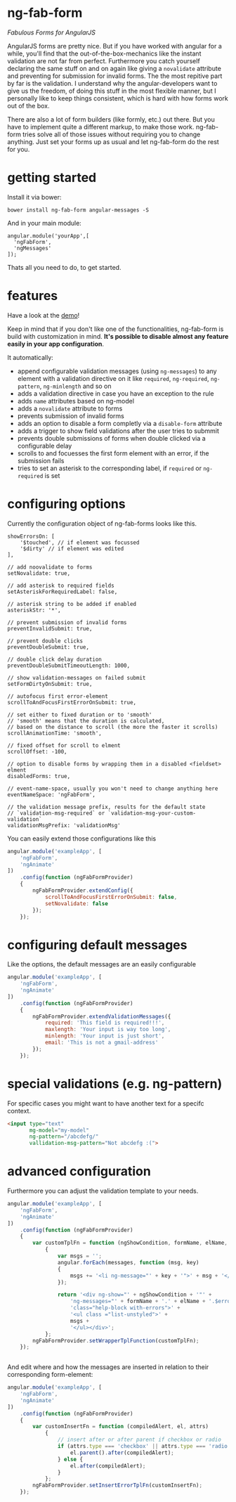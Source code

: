 ng-fab-form
===========
*Fabulous Forms for AngularJS*


AngularJS forms are pretty nice. But if you have worked with angular for a while, you'll find that the out-of-the-box-mechanics like the instant validation are not far from perfect. Furthermore you catch yourself declaring the same stuff on and on again like giving a `novalidate` attribute and preventing for submission for invalid forms. The the most repitive part by far is the validation. I understand why the angular-developers want to give us the freedom, of doing this stuff in the most flexible manner, but I personally like to keep things consistent, which is hard with how forms work out of the box.

There are also a lot of form builders (like formly, etc.) out there. But you have to implement quite a different markup, to make those work. ng-fab-form tries solve all of those issues without requiring you to change anything. Just set your forms up as usual and let ng-fab-form do the rest for you. 


getting started
===============
Install it via bower:
```
bower install ng-fab-form angular-messages -S
```
And in your main module:
```
angular.module('yourApp',[
  'ngFabForm',
  'ngMessages'
]);
```
Thats all you need to do, to get started.

features
===============
Have a look at the [demo](http://johannesjo.github.io/ng-fab-form/)!

Keep in mind that if you don't like one of the functionalities, ng-fab-form is build with customization in mind. **It's possible to disable almost any feature easily in your app configuration**.

It automatically:

* append configurable validation messages (using `ng-messages`) to any element  with a validation directive on it like `required`, `ng-required`, `ng-pattern`, `ng-minlength` and so on
* adds a validation directive in case you have an exception to the rule
* adds `name` attributes based on ng-model
* adds a `novalidate` attribute to forms
* prevents submission of invalid forms
* adds an option to disable a form completly via a `disable-form` attribute
* adds a trigger to show field validations after the user tries to submmit
* prevents double submissions of forms when double clicked via a configurable delay
* scrolls to and focuesses the first form element with an error, if the submission fails
* tries to set an asterisk to the corresponding label, if `required` or `ng-required` is set

configuring options
===================
Currently the configuration object of ng-fab-forms looks like this.
```
showErrorsOn: [
    '$touched', // if element was focussed 
    '$dirty' // if element was edited
],

// add noovalidate to forms
setNovalidate: true, 

// add asterisk to required fields
setAsteriskForRequiredLabel: false, 

// asterisk string to be added if enabled
asteriskStr: '*', 

// prevent submission of invalid forms
preventInvalidSubmit: true,

// prevent double clicks 
preventDoubleSubmit: true, 

// double click delay duration
preventDoubleSubmitTimeoutLength: 1000, 

// show validation-messages on failed submit
setFormDirtyOnSubmit: true, 

// autofocus first error-element
scrollToAndFocusFirstErrorOnSubmit: true, 

// set either to fixed duration or to 'smooth'
// 'smooth' means that the duration is calculated, 
// based on the distance to scroll (the more the faster it scrolls)
scrollAnimationTime: 'smooth',

// fixed offset for scroll to elment
scrollOffset: -100,

// option to disable forms by wrapping them in a disabled <fieldset> elment
disabledForms: true,

// event-name-space, usually you won't need to change anything here
eventNameSpace: 'ngFabForm',

// the validation message prefix, results for the default state
// `validation-msg-required` or `validation-msg-your-custom-validation`
validationMsgPrefix: 'validationMsg'
```
You can easily extend those configurations like this
```javascript
angular.module('exampleApp', [
    'ngFabForm',
    'ngAnimate'
])
    .config(function (ngFabFormProvider)
    {
        ngFabFormProvider.extendConfig({
            scrollToAndFocusFirstErrorOnSubmit: false,
            setNovalidate: false
        });
    });

```

configuring default messages
============================
Like the options, the default messages are an easily configurable 
```javascript
angular.module('exampleApp', [
    'ngFabForm',
    'ngAnimate'
])
    .config(function (ngFabFormProvider)
    {
        ngFabFormProvider.extendValidationMessages({
            required: 'This field is required!!!',
            maxlength: 'Your input is way too long',
            minlength: 'Your input is just short',
            email: 'This is not a gmail-address'
        });
    });

```

special validations (e.g. ng-pattern)
================================
For specific cases you might want to have another text for a specifc context.
```html
<input type="text"
       mg-model="my-model"
       ng-pattern="/abcdefg/"
       vallidation-msg-pattern="Not abcdefg :(">
```

advanced configuration
====================
Furthermore you can adjust the validation template to your needs.

```javascript
angular.module('exampleApp', [
    'ngFabForm',
    'ngAnimate'
])
    .config(function (ngFabFormProvider)
    {
        var customTplFn = function (ngShowCondition, formName, elName, messages)
            {
                var msgs = '';
                angular.forEach(messages, function (msg, key)
                {
                    msgs += '<li ng-message="' + key + '">' + msg + '</li>';
                });

                return '<div ng-show="' + ngShowCondition + '"' +
                    'ng-messages="' + formName + '.' + elName + '.$error" ' +
                    'class="help-block with-errors">' +
                    '<ul class ="list-unstyled">' +
                    msgs +
                    '</ul></div>';
            };
        ngFabFormProvider.setWrapperTplFunction(customTplFn);
    });
    
```

And edit where and how the messages are inserted in relation to their corresponding form-element:

```javascript
angular.module('exampleApp', [
    'ngFabForm',
    'ngAnimate'
])
    .config(function (ngFabFormProvider)
    {
        var customInsertFn = function (compiledAlert, el, attrs)
            {
                // insert after or after parent if checkbox or radio
                if (attrs.type === 'checkbox' || attrs.type === 'radio') {
                    el.parent().after(compiledAlert);
                } else {
                    el.after(compiledAlert);
                }
            };
        ngFabFormProvider.setInsertErrorTplFn(customInsertFn);
    });
    
```






